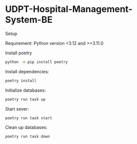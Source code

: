 # UDPT-Hospital-Management-System-BE

Setup

Requirement: Python version <3.12 and >=3.11.0

Install poetry
```bash
python -m pip install poetry
```

Install dependencies:
```bash 
poetry install
```

Initialize databases:
```bash
poetry run task up
```

Start sever:
```bash
poetry run task start
```

Clean up databases:
```bash
poetry run task down
```